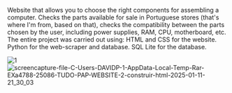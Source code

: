 Website that allows you to choose the right components for assembling a computer.
Checks the parts available for sale in Portuguese stores (that's where I'm from, based on that), checks the compatibility between the parts chosen by the user, including power supplies, RAM, CPU, motherboard, etc.
The entire project was carried out using:
HTML and CSS for the website.
Python for the web-scraper and database.
SQL Lite for the database.

![1](https://github.com/user-attachments/assets/36758495-73a8-40f4-a217-749339da1bb8)
![screencapture-file-C-Users-DAVIDP-1-AppData-Local-Temp-Rar-EXa4788-25086-TUDO-PAP-WEBSITE-2-construir-html-2025-01-11-21_30_03](https://github.com/user-attachments/assets/4a93a8f6-8a8d-4bcb-a555-7e95dd1d55b7)

